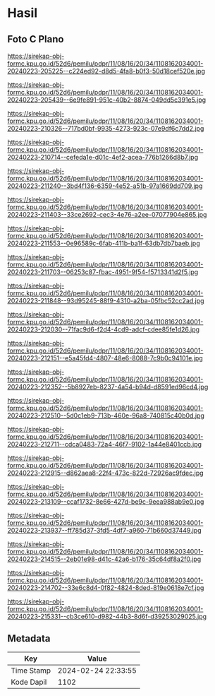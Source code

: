 # Hasil

## Foto C Plano

https://sirekap-obj-formc.kpu.go.id/52d6/pemilu/pdpr/11/08/16/20/34/1108162034001-20240223-205225--c224ed92-d8d5-4fa8-b0f3-50d18cef520e.jpg

https://sirekap-obj-formc.kpu.go.id/52d6/pemilu/pdpr/11/08/16/20/34/1108162034001-20240223-205439--6e9fe891-951c-40b2-8874-049dd5c391e5.jpg

https://sirekap-obj-formc.kpu.go.id/52d6/pemilu/pdpr/11/08/16/20/34/1108162034001-20240223-210326--717bd0bf-9935-4273-923c-07e9df6c7dd2.jpg

https://sirekap-obj-formc.kpu.go.id/52d6/pemilu/pdpr/11/08/16/20/34/1108162034001-20240223-210714--cefeda1e-d01c-4ef2-acea-776b1266d8b7.jpg

https://sirekap-obj-formc.kpu.go.id/52d6/pemilu/pdpr/11/08/16/20/34/1108162034001-20240223-211240--3bd4f136-6359-4e52-a51b-97a1669dd709.jpg

https://sirekap-obj-formc.kpu.go.id/52d6/pemilu/pdpr/11/08/16/20/34/1108162034001-20240223-211403--33ce2692-cec3-4e76-a2ee-07077904e865.jpg

https://sirekap-obj-formc.kpu.go.id/52d6/pemilu/pdpr/11/08/16/20/34/1108162034001-20240223-211553--0e96589c-6fab-411b-ba1f-63db7db7baeb.jpg

https://sirekap-obj-formc.kpu.go.id/52d6/pemilu/pdpr/11/08/16/20/34/1108162034001-20240223-211703--06253c87-fbac-4951-9f54-f5713341d2f5.jpg

https://sirekap-obj-formc.kpu.go.id/52d6/pemilu/pdpr/11/08/16/20/34/1108162034001-20240223-211848--93d95245-88f9-4310-a2ba-05fbc52cc2ad.jpg

https://sirekap-obj-formc.kpu.go.id/52d6/pemilu/pdpr/11/08/16/20/34/1108162034001-20240223-212030--71fac9d6-f2d4-4cd9-adcf-cdee85fe1d26.jpg

https://sirekap-obj-formc.kpu.go.id/52d6/pemilu/pdpr/11/08/16/20/34/1108162034001-20240223-212151--e5a45fd4-4807-48e6-8088-7c9b0c94101e.jpg

https://sirekap-obj-formc.kpu.go.id/52d6/pemilu/pdpr/11/08/16/20/34/1108162034001-20240223-212352--5b8927eb-8237-4a54-b94d-d8591ed96cd4.jpg

https://sirekap-obj-formc.kpu.go.id/52d6/pemilu/pdpr/11/08/16/20/34/1108162034001-20240223-212510--5d0c1eb9-713b-460e-96a8-740815c40b0d.jpg

https://sirekap-obj-formc.kpu.go.id/52d6/pemilu/pdpr/11/08/16/20/34/1108162034001-20240223-212711--cdca0483-72a4-46f7-9102-1a44e8401ccb.jpg

https://sirekap-obj-formc.kpu.go.id/52d6/pemilu/pdpr/11/08/16/20/34/1108162034001-20240223-212915--d862aea8-22f4-473c-822d-72926ac9fdec.jpg

https://sirekap-obj-formc.kpu.go.id/52d6/pemilu/pdpr/11/08/16/20/34/1108162034001-20240223-213109--ccaf1732-8e66-427d-be9c-9eea988ab9e0.jpg

https://sirekap-obj-formc.kpu.go.id/52d6/pemilu/pdpr/11/08/16/20/34/1108162034001-20240223-213937--ff785d37-3fd5-4df7-a960-71b660d37449.jpg

https://sirekap-obj-formc.kpu.go.id/52d6/pemilu/pdpr/11/08/16/20/34/1108162034001-20240223-214515--2eb01e98-d41c-42a6-b176-35c64df8a2f0.jpg

https://sirekap-obj-formc.kpu.go.id/52d6/pemilu/pdpr/11/08/16/20/34/1108162034001-20240223-214702--33e6c8d4-0f82-4824-8ded-819e0618e7cf.jpg

https://sirekap-obj-formc.kpu.go.id/52d6/pemilu/pdpr/11/08/16/20/34/1108162034001-20240223-215331--cb3ce610-d982-44b3-8d6f-d39253029025.jpg


## Metadata

| Key        | Value               |
| ---------- | ------------------- |
| Time Stamp | 2024-02-24 22:33:55 |
| Kode Dapil | 1102                |



